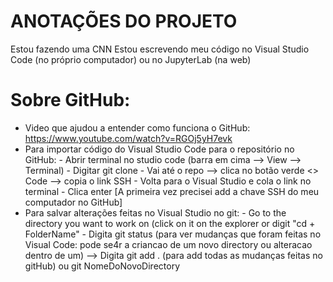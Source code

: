 # ANOTAÇÕES DO PROJETO

Estou fazendo uma CNN 
Estou escrevendo meu código no Visual Studio Code (no próprio computador) ou no JupyterLab (na web) 


# Sobre GitHub: 
- Video que ajudou a entender como funciona o GitHub: https://www.youtube.com/watch?v=RGOj5yH7evk
- Para importar código do Visual Studio Code para o repositório no GitHub:
      - Abrir terminal no studio code (barra em cima --> View --> Terminal)
      - Digitar git clone
      - Vai até o repo --> clica no botão verde <> Code --> copia o link SSH
      - Volta para o Visual Studio e cola o link no terminal
      - Clica enter
      [A primeira vez precisei add a chave SSH do meu computador no GitHub]
- Para salvar alterações feitas no Visual Studio no git:
      - Go to the directory you want to work on (click on it on the explorer or digit "cd + FolderName"
      - Digita git status (para ver mudanças que foram feitas no Visual Code: pode se4r a criancao de um novo directory ou alteracao dentro de um) --> Digita git add . (para add todas as mudanças feitas no gitHub) ou git NomeDoNovoDirectory 
